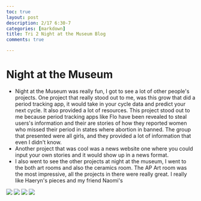 ```yaml
---
toc: true
layout: post
description: 2/17 6:30-7
categories: [markdown]
title: Tri 2 Night at the Museum Blog 
comments: true

---
```

# Night at the Museum 

- Night at the Museum was really fun, I got to see a lot of other people's projects. One project that really stood out to me, was this grow that did a period tracking app, it would take in your cycle data and predict your next cycle. It also provided a lot of resources. This project stood out to me because period tracking apps like Flo have been revealed to steal users's information and their are stories of how they reported women who missed their period in states where abortion in banned. The group that presented were all girls, and they provided a lot of information that even I didn't know. 
- Another project that was cool was a news website one where you could input your own stories and it would show up in a news format. 
- I also went to see the other projects at night at the museum, I went to the both art rooms and also the ceramics room. The AP Art room was the most impressive, all the projects in there were really great. I really like Haeryn's pieces and my friend Naomi's 

![](https://files.slack.com/files-pri/TUDAF53UJ-F04PN3AJDJB/img_2281.jpg)
![](https://files.slack.com/files-pri/TUDAF53UJ-F04Q742EZ51/img_2282.jpg)
![](https://files.slack.com/files-pri/TUDAF53UJ-F04Q9M6NR9S/img_2280.jpg)
![](https://files.slack.com/files-pri/TUDAF53UJ-F04QWTU62HE/69829540741__f5c9db42-9d34-4689-ae25-4bdaab882fa8.fullsizerender.jpg)
